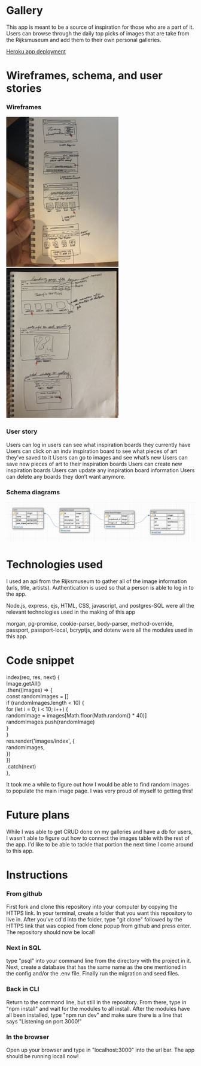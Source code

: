<h1>Gallery</h1>
<p>This app is meant to be a source of inspiration for those who are a part of it. Users can browse through the daily top picks of images that are take from the Rijksmuseum and add them to their own personal galleries.</p>
<a href="https://curate-my-gallery.herokuapp.com/">Heroku app deployment</a>

<h1>Wireframes, schema, and user stories</h1>
<h3>Wireframes</h3>
<img src="https://github.com/kimmyparkw/gallery/blob/main/project%202%20wireframes.jpg?raw=true" width="300">
<img src="https://github.com/kimmyparkw/gallery/blob/main/IMG_9355%20copy.jpg?raw=true" width="300">
<h3>User story</h3>
Users can log in
users can see what inspiration boards they currently have
Users can click on an indv inspiration board to see what pieces of art they’ve saved to it
Users can go to images and see what’s new
Users can save new pieces of art to their inspiration boards
Users can create new inspiration boards
Users can update any inspiration board information
Users can delete any boards they don’t want anymore.
<h3>Schema diagrams</h3>
<img src="https://github.com/kimmyparkw/gallery/blob/main/Screen%20Shot%202020-08-11%20at%203.44.17%20PM.png?raw=true" width="900">

<h1>Technologies used</h1>
<p>I used an api from the Rijksmuseum to gather all of the image information (urls, title, artists). Authentication is used so that a person is able to log in to the app.</p>
<p>Node.js, express, ejs, HTML, CSS, javascript, and postgres-SQL were all the relevant technologies used in the making of this app</p>
<p>morgan, pg-promise, cookie-parser, body-parser, method-override, passport, passport-local, bcryptjs, and dotenv were all the modules used in this app.</p>

<h1>Code snippet</h1>
  <p>index(req, res, next) { <br/>
    Image.getAll()</br>
      .then((images) => {</br>
        const randomImages = []</br>
        if (randomImages.length < 10) {</br>
          for (let i = 0; i < 10; i++) {</br>
            randomImage = images[Math.floor(Math.random() * 40)]</br>
            randomImages.push(randomImage)</br>
          }</br>
        }</br>
        res.render('images/index', {</br>
          randomImages,</br>
        })</br>
      })</br>
      .catch(next)</br>
  },</p>
  <p>It took me a while to figure out how I would be able to find random images to populate the main image page. I was very proud of myself to getting this!</p>
  
  <h1>Future plans</h1>
  <p>While I was able to get CRUD done on my galleries and have a db for users, I wasn't able to figure out how to connect the images table with the rest of the app. I'd like to be able to tackle that portion the next time I come around to this app.</p>
  
  
  <h1>Instructions</h1>
  
  <h3>From github</h3>
  <p>First fork and clone this repository into your computer by copying the HTTPS link. In your terminal, create a folder that you want this repository to live in. After you've cd'd into the folder, type "git clone" followed by the HTTPS link that was copied from clone popup from github and press enter. The repository should now be local!</p>
  
  <h3>Next in SQL</h3>
  <p>type "psql" into your command line from the directory with the project in it. Next, create a database that has the same name as the one mentioned in the config and/or the .env file. Finally run the migration and seed files.</p>
  
  <h3>Back in CLI</h3>
  <p>Return to the command line, but still in the repository. From there, type in "npm install" and wait for the modules to all install. After the modules have all been installed, type "npm run dev" and make sure there is a line that says "Listening on port 3000!"</p>
  
  <h3>In the browser</h3>
  <p>Open up your browser and type in "localhost:3000" into the url bar. The app should be running locall now!</p>
  
